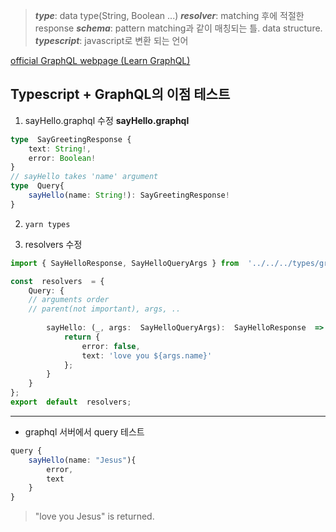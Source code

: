 >***type***: data type(String, Boolean ...)
>***resolver***: matching 후에 적절한 response
>***schema***: pattern matching과 같이 매칭되는 틀. data structure.
>***typescript***: javascript로 변환 되는 언어

[official GraphQL webpage (Learn GraphQL)](https://graphql.org/learn/schema/)



## Typescript + GraphQL의 이점 테스트

1. sayHello.graphql 수정
**sayHello.graphql**

```typescript
type  SayGreetingResponse {
	text: String!,
	error: Boolean!
}
// sayHello takes 'name' argument
type  Query{
	sayHello(name: String!): SayGreetingResponse!
}
```
2. `yarn types`

3. resolvers 수정
```typescript
import { SayHelloResponse, SayHelloQueryArgs } from  '../../../types/graph';

const  resolvers  = {
	Query: {
	// arguments order
	// parent(not important), args, ..
	
		sayHello: (_, args:  SayHelloQueryArgs):  SayHelloResponse  => {
			return {
				error: false,
				text: 'love you ${args.name}'
			};
		}
	}
};
export  default  resolvers;
```



-------------

- graphql 서버에서 query 테스트

```typescript
query {
	sayHello(name: "Jesus"){
		error,
		text
	}
}
```

> "love you Jesus" is returned.

<!--stackedit_data:
eyJoaXN0b3J5IjpbLTExODIwNjA4MzIsMTU1Njk1MTkwOSwxMT
gxODQ4NzE5LDYzNTkyMjgyMSwxOTI1MjkxMjg5LDg0OTkwODkx
MSwtMTc3NTM1NTE2NCwtMTUyNjU1Mzg1MiwtMTY5Njg0MjIyMi
wtODM3MTA5NTU0LC0yMDg4NzQ2NjEyXX0=
-->